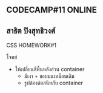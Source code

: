 CODECAMP#11 ONLINE
---------------------------
สาธิต ปิงสุทธิวงศ์
---------------------------
CSS HOMEWORK#1

โจทย์
 - ให้เปลี่ยนสีพื้นหลังส่วน container
 	- มีเงา + ขอบมนเหมือนเดิม
	- รูปต้องต่อสนิทกับ container
